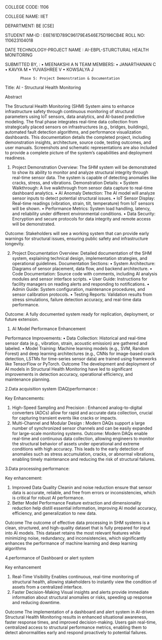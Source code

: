 
COLLEGE CODE: 1106

 COLLEGE NAME: IIET

 DEPARTMENT: BE [CSE]

 STUDENT NM-ID : 	E6E161D789C96179E4546E75D196CB4E
 ROLL NO: 110623104018

 DATE TECHNOLOGY-PROJECT NAME : AI-EBPL-STURCTURAL HEALTH MONITORING


SUBMITTED BY, : 
•	MEENAKSHI A N
TEAM MEMBERS: 
•	JANARTHANAN C
•	KAVYA M
•	YUVASHREE V 
•	KOWSALYA J

           Phase 5: Project Demonstration & Documentation

  Title:  AI - Structural Health Monitoring

Abstract

The Structural Health Monitoring (SHM) System aims to enhance infrastructure safety through continuous monitoring of structural parameters using IoT sensors, data analytics, and AI-based predictive modeling. The final phase integrates real-time data collection from strategically placed sensors on infrastructures (e.g., bridges, buildings), automated fault detection algorithms, and performance visualization dashboards. This documentation details the completed project, including demonstration insights, architecture, source code, testing outcomes, and user manuals. Screenshots and schematic representations are also included to provide a complete picture of the system’s capabilities and deployment readiness.


1. Project Demonstration
Overview:
The SHM system will be demonstrated to show its ability to monitor and analyze structural integrity through real-time sensor data. The system is capable of detecting anomalies like cracks, stress, and vibrations.
Demonstration Details:
•	System Walkthrough: A live walkthrough from sensor data capture to real-time dashboard analytics.
•	AI Anomaly Detection: The AI model will analyze sensor inputs to detect potential structural issues.
•	IoT Sensor Display: Real-time readings (vibration, strain, tilt, temperature) from IoT sensors will be shown.
•	Performance Metrics: System load handling, latency, and reliability under different environmental conditions.
•	Data Security: Encryption and secure protocols for data integrity and remote access will be demonstrated.


Outcome:
Stakeholders will see a working system that can provide early warnings for structural issues, ensuring public safety and infrastructure longevity.

2. Project Documentation
Overview:
Detailed documentation of the SHM system, explaining technical design, implementation strategies, and operational guidelines.
Documentation Sections:
•	System Architecture: Diagrams of sensor placement, data flow, and backend architecture.
•	Code Documentation: Source code with comments, including AI analysis modules and sensor interface scripts.
•	User Guide: Instructions for facility managers on reading alerts and responding to notifications.
•	Admin Guide: System configuration, maintenance procedures, and sensor calibration protocols.
•	Testing Reports: Validation results from stress simulations, failure detection accuracy, and real-time data performance.

Outcome:
A fully documented system ready for replication, deployment, or future extension.

1. AI Model Performance Enhancement

Performance Improvements:
•	Data Collection: Historical and real-time sensor data (e.g., vibration, strain, acoustic emission) are gathered and labeled.
•	Model Training: Machine learning models (e.g., SVM, Random Forest) and deep learning architectures (e.g., CNNs for image-based crack detection, LSTMs for time-series sensor data) are trained using frameworks like TensorFlow or PyTorch.
Outcome
The development and deployment of AI models in Structural Health Monitoring have led to significant improvements in detection accuracy, operational efficiency, and maintenance planning.

2.Data acquisition system (DAQ)performance :

Key Enhancements:
1.	High-Speed Sampling and Precision : Enhanced analog-to-digital converters (ADCs) allow for rapid and accurate data collection, crucial for capturing transient events like cracks or impacts.
2.	Multi-Channel and Modular Design :  Modern DAQs support a large number of synchronized sensor channels and can be easily expanded for large-scale monitoring systems.
Outcome:
Modern DAQs enable real-time and continuous data collection, allowing engineers to monitor the structural behavior of assets under operational and extreme conditions with high accuracy. This leads to the early detection of anomalies such as stress accumulation, cracks, or abnormal vibrations, enabling timely maintenance and reducing the risk of structural failures.

3.Data processing performance:

 Key enhancement:
 1.	Improved Data Quality
Cleanin  and noise reduction ensure that sensor data is accurate, reliable, and free from errors or inconsistencies, which is critical for robust AI performance.
2.	Better Model Performance
Feature extraction and dimensionality reduction help distill essential information, improving AI model accuracy, efficiency, and generalization to new data.

Outcome
The outcome of effective data processing in SHM systems is a clean, structured, and high-quality dataset that is fully prepared for input into AI models. This dataset retains the most relevant features while minimizing noise, redundancy, and inconsistencies, which significantly enhances the performance of machine learning and deep learning algorithms

4.performance of Dashboard or alert system

Key enhancement
1.	Real-Time Visibility
Enables continuous, real-time monitoring of structural health, allowing stakeholders to instantly view the condition of assets from a centralized interface.
2.	Faster Decision-Making
Visual insights and alerts provide immediate information about structural anomalies or risks, speeding up response and reducing downtime.


Outcome
The implementation of a dashboard and alert system in AI-driven Structural Health Monitoring results in enhanced situational awareness, faster response times, and improved decision-making. Users gain real-time, centralized access to structural performance metrics, enabling them to detect abnormalities early and respond proactively to potential failures.

